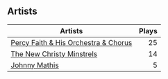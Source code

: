 ## Artists
Artists | Plays 
----- | -----: 
[Percy Faith & His Orchestra & Chorus](/artists/percy-faith-his-orchestra-chorus-30066836) | 25
[The New Christy Minstrels](/artists/the-new-christy-minstrels-123049) | 14
[Johnny Mathis](/artists/johnny-mathis-14581) | 5

